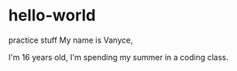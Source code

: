# hello-world
practice stuff
My name is Vanyce,

I'm 16 years old, I'm spending my summer in a coding class.
